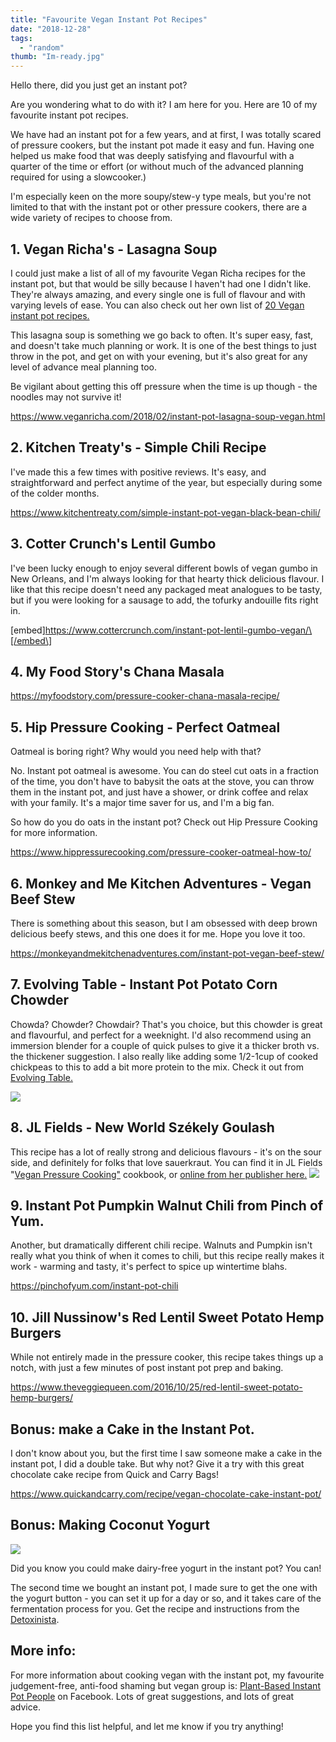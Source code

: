 ```yaml
---
title: "Favourite Vegan Instant Pot Recipes"
date: "2018-12-28"
tags:
  - "random"
thumb: "Im-ready.jpg"
---
```


Hello there, did you just get an instant pot?

Are you wondering what to do with it? I am here for you. Here are 10 of my favourite instant pot recipes.

We have had an instant pot for a few years, and at first, I was totally scared of pressure cookers, but the instant pot made it easy and fun. Having one helped us make food that was deeply satisfying and flavourful with a quarter of the time or effort (or without much of the advanced planning required for using a slowcooker.)

I'm especially keen on the more soupy/stew-y type meals, but you're not limited to that with the instant pot or other pressure cookers, there are a wide variety of recipes to choose from.

## 1\. Vegan Richa's - Lasagna Soup

I could just make a list of all of my favourite Vegan Richa recipes for the instant pot, but that would be silly because I haven't had one I didn't like. They're always amazing, and every single one is full of flavour and with varying levels of ease. You can also check out her own list of [20 Vegan instant pot recipes.](https://www.veganricha.com/2017/07/20-vegan-instant-pot-recipes.html)

This lasagna soup is something we go back to often. It's super easy, fast, and doesn't take much planning or work. It is one of the best things to just throw in the pot, and get on with your evening, but it's also great for any level of advance meal planning too.

Be vigilant about getting this off pressure when the time is up though - the noodles may not survive it!

https://www.veganricha.com/2018/02/instant-pot-lasagna-soup-vegan.html

## 2\. Kitchen Treaty's - Simple Chili Recipe

I've made this a few times with positive reviews. It's easy, and straightforward and perfect anytime of the year, but especially during some of the colder months.

https://www.kitchentreaty.com/simple-instant-pot-vegan-black-bean-chili/

## 3\. Cotter Crunch's Lentil Gumbo

I've been lucky enough to enjoy several different bowls of vegan gumbo in New Orleans, and I'm always looking for that hearty thick delicious flavour. I like that this recipe doesn't need any packaged meat analogues to be tasty, but if you were looking for a sausage to add, the tofurky andouille fits right in.

\[embed\]https://www.cottercrunch.com/instant-pot-lentil-gumbo-vegan/\[/embed\]

## 4\. My Food Story's Chana Masala

https://myfoodstory.com/pressure-cooker-chana-masala-recipe/

## 5\. Hip Pressure Cooking - Perfect Oatmeal

Oatmeal is boring right? Why would you need help with that?

No. Instant pot oatmeal is awesome. You can do steel cut oats in a fraction of the time, you don't have to babysit the oats at the stove, you can throw them in the instant pot, and just have a shower, or drink coffee and relax with your family. It's a major time saver for us, and I'm a big fan.

So how do you do oats in the instant pot? Check out Hip Pressure Cooking for more information.

https://www.hippressurecooking.com/pressure-cooker-oatmeal-how-to/

## 6\. Monkey and Me Kitchen Adventures - Vegan Beef Stew

There is something about this season, but I am obsessed with deep brown delicious beefy stews, and this one does it for me. Hope you love it too.

https://monkeyandmekitchenadventures.com/instant-pot-vegan-beef-stew/

## 7\. Evolving Table - Instant Pot Potato Corn Chowder

Chowda? Chowder? Chowdair? That's you choice, but this chowder is great and flavourful, and perfect for a weeknight. I'd also recommend using an immersion blender for a couple of quick pulses to give it a thicker broth vs. the thickener suggestion. I also really like adding some 1/2-1cup of cooked chickpeas to this to add a bit more protein to the mix. Check it out from [Evolving Table.](https://www.evolvingtable.com/instant-pot-potato-corn-chowder/)

[![](images/IP-Potato-Corn-Chowder-5-300x200.jpg)](https://www.evolvingtable.com/instant-pot-potato-corn-chowder/)

## 8. JL Fields - New World Székely Goulash

This recipe has a lot of really strong and delicious flavours - it's on the sour side, and definitely for folks that love sauerkraut. You can find it in JL Fields "[Vegan Pressure Cooking"](https://jlgoesvegan.com/books-2/vegan-pressure-cooking/) cookbook, or [online from her publisher here.](https://www.quarryspoon.com/2015/01/new-world-szekely-goulash.html) ![](images/Goulash-Vegan-Pressure-Cooker.jpg)

## 9\. Instant Pot Pumpkin Walnut Chili from Pinch of Yum.

Another, but dramatically different chili recipe. Walnuts and Pumpkin isn't really what you think of when it comes to chili, but this recipe really makes it work - warming and tasty, it's perfect to spice up wintertime blahs.

https://pinchofyum.com/instant-pot-chili

## 10. Jill Nussinow's Red Lentil Sweet Potato Hemp Burgers

While not entirely made in the pressure cooker, this recipe takes things up a notch, with just a few minutes of post instant pot prep and baking.

https://www.theveggiequeen.com/2016/10/25/red-lentil-sweet-potato-hemp-burgers/

## Bonus: make a Cake in the Instant Pot.

I don't know about you, but the first time I saw someone make a cake in the instant pot, I did a double take. But why not? Give it a try with this great chocolate cake recipe from Quick and Carry Bags!

https://www.quickandcarry.com/recipe/vegan-chocolate-cake-instant-pot/

## Bonus: Making Coconut Yogurt

![](images/coconut-milk-yogurt-recipe-230x300.jpg)

Did you know you could make dairy-free yogurt in the instant pot? You can!

The second time we bought an instant pot, I made sure to get the one with the yogurt button - you can set it up for a day or so, and it takes care of the fermentation process for you. Get the recipe and instructions from the [Detoxinista](https://detoxinista.com/how-to-make-vegan-coconut-milk-yogurt/).

## More info:

For more information about cooking vegan with the instant pot, my favourite judgement-free, anti-food shaming but vegan group is: [Plant-Based Instant Pot People](https://www.facebook.com/groups/790787064328258/) on Facebook. Lots of great suggestions, and lots of great advice.

Hope you find this list helpful, and let me know if you try anything!
